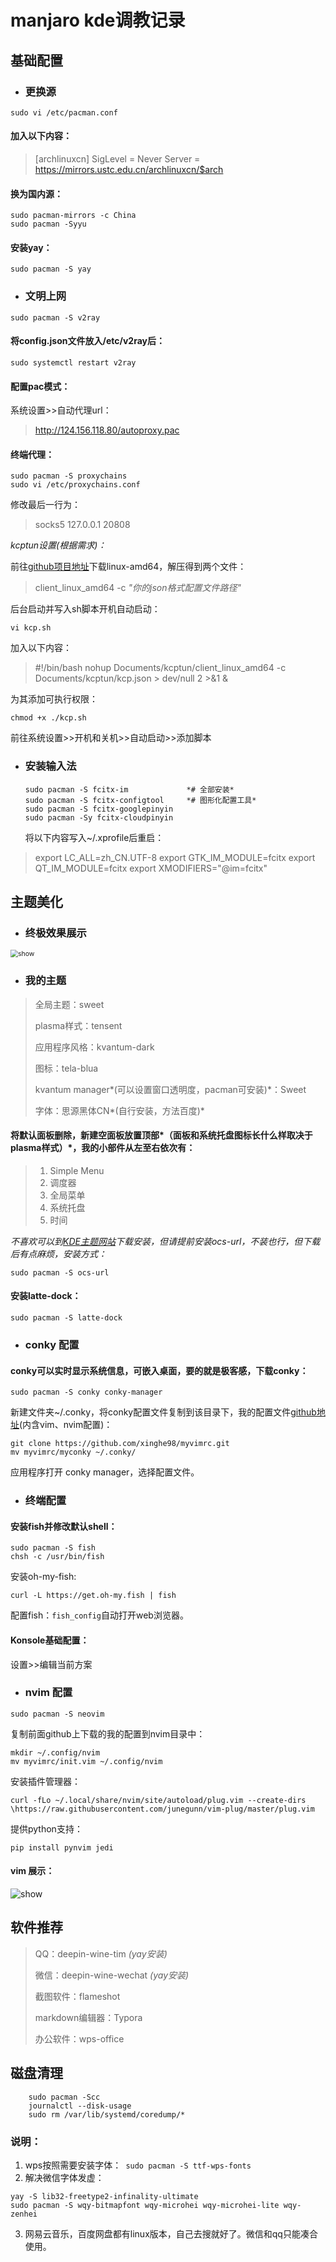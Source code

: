 # manjaro kde调教记录

## 基础配置

- ### 更换源

``` shell
sudo vi /etc/pacman.conf
```

#### 加入以下内容：

> [archlinuxcn] 
> SigLevel = Never 
> Server = https://mirrors.ustc.edu.cn/archlinuxcn/$arch

#### 换为国内源：

``` shell
sudo pacman-mirrors -c China
sudo pacman -Syyu
```

#### 安装yay：

```shell
sudo pacman -S yay
```

- ### 文明上网

```shell
sudo pacman -S v2ray
```

#### 将config.json文件放入/etc/v2ray后：

``` shell
sudo systemctl restart v2ray
```

#### 配置pac模式：

系统设置>>自动代理url：

> http://124.156.118.80/autoproxy.pac

#### 终端代理：

```shell
sudo pacman -S proxychains
sudo vi /etc/proxychains.conf
```

修改最后一行为：

> socks5 127.0.0.1 20808

*kcptun设置(根据需求)：*

前往[github项目地址](https://github.com/xtaci/kcptun/releases)下载linux-amd64，解压得到两个文件：

> client_linux_amd64 -c  *"你的json格式配置文件路径"*

后台启动并写入sh脚本开机自动启动：

``` shell
vi kcp.sh
```

加入以下内容：

> \#!/bin/bash 
> nohup Documents/kcptun/client_linux_amd64 -c Documents/kcptun/kcp.json > dev/null 2 >&1 &

为其添加可执行权限：

```shell
chmod +x ./kcp.sh
```

前往系统设置>>开机和关机>>自动启动>>添加脚本

- ### 安装输入法

  ``` shell
  sudo pacman -S fcitx-im             *# 全部安装*
  sudo pacman -S fcitx-configtool     *# 图形化配置工具*
  sudo pacman -S fcitx-googlepinyin
  sudo pacman -Sy fcitx-cloudpinyin
  ```

  将以下内容写入~/.xprofile后重启：

> export LC_ALL=zh_CN.UTF-8
> export GTK_IM_MODULE=fcitx
> export QT_IM_MODULE=fcitx
> export XMODIFIERS="@im=fcitx"

## 主题美化

- ### 终极效果展示

<img src="file:///home/xinghe/Desktop/2020-03-28_12-35.png" alt="show" style="zoom:75%;" />

- ### 我的主题

> 全局主题：sweet
>
> plasma样式：tensent
>
> 应用程序风格：kvantum-dark
>
> 图标：tela-blua
>
> kvantum manager*(可以设置窗口透明度，pacman可安装)*：Sweet
>
> 字体：思源黑体CN*(自行安装，方法百度)*

#### 将默认面板删除，新建空面板放置顶部*（面板和系统托盘图标长什么样取决于plasma样式）*，我的小部件从左至右依次有：

> 1. Simple Menu
> 2. 调度器
> 3. 全局菜单
> 4. 系统托盘
> 5. 时间

*不喜欢可以到[KDE主题网站](https://store.kde.org/)下载安装，但请提前安装ocs-url，不装也行，但下载后有点麻烦，安装方式：*

``` shell
sudo pacman -S ocs-url
```

#### 安装latte-dock：

```shell
sudo pacman -S latte-dock
```

- ### conky 配置

#### conky可以实时显示系统信息，可嵌入桌面，要的就是极客感，下载conky：

```shell
sudo pacman -S conky conky-manager
```

新建文件夹~/.conky，将conky配置文件复制到该目录下，我的配置文件[github地址](https://github.com/xinghe98/myvimrc)(内含vim、nvim配置)：

```shell
git clone https://github.com/xinghe98/myvimrc.git
mv myvimrc/myconky ~/.conky/
```

应用程序打开 conky manager，选择配置文件。

- ### 终端配置

#### 安装fish并修改默认shell：

```shell
sudo pacman -S fish
chsh -c /usr/bin/fish 
```

安装oh-my-fish:

```shell
curl -L https://get.oh-my.fish | fish
```

配置fish：`fish_config`自动打开web浏览器。

#### Konsole基础配置：

设置>>编辑当前方案

- ### nvim 配置

```shell
sudo pacman -S neovim
```

复制前面github上下载的我的配置到nvim目录中：

```shell
mkdir ~/.config/nvim
mv myvimrc/init.vim ~/.config/nvim
```

安装插件管理器：

```shell
curl -fLo ~/.local/share/nvim/site/autoload/plug.vim --create-dirs \https://raw.githubusercontent.com/junegunn/vim-plug/master/plug.vim
```

提供python支持：

```shell
pip install pynvim jedi
```

#### vim 展示：

![show](file:///home/xinghe/Desktop/2020-03-28_12-41.png)

## 软件推荐

> QQ：deepin-wine-tim *(yay安装)*
>
> 微信：deepin-wine-wechat *(yay安装)*
>
> 截图软件：flameshot
>
> markdown编辑器：Typora
>
> 办公软件：wps-office

## 磁盘清理

```shell
    sudo pacman -Scc
    journalctl --disk-usage
    sudo rm /var/lib/systemd/coredump/*
```

### 说明：

1. wps按照需要安装字体：` sudo pacman -S ttf-wps-fonts`
2. 解决微信字体发虚：

```shell
yay -S lib32-freetype2-infinality-ultimate
sudo pacman -S wqy-bitmapfont wqy-microhei wqy-microhei-lite wqy-zenhei
```

3. 网易云音乐，百度网盘都有linux版本，自己去搜就好了。微信和qq只能凑合使用。